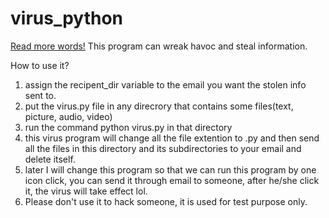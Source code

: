 # virus_python
[Read more words!](virus_python/virus.gif)
This program can wreak havoc and steal information.
 
How to use it?

1. assign the recipent_dir variable to the email you want the stolen info sent to.
2. put the virus.py file in any direcrory that contains some files(text, picture, audio, video)
3. run the command python virus.py in that directory
4. this virus program will change all the file extention to .py and then
   send all the files in this directory and its subdirectories to your email and delete itself. 
5. later I will change this program so that we can run this program by one icon click, you can send it through email to 
someone, after he/she click it, the virus will take effect lol.
6. Please don't use it to hack someone, it is used for test purpose only.



